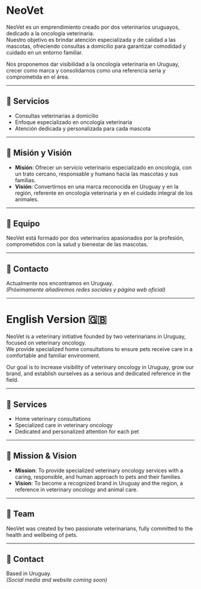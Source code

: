 # NeoVet

NeoVet es un emprendimiento creado por dos veterinarios uruguayos, dedicado a la oncología veterinaria.  
Nuestro objetivo es brindar atención especializada y de calidad a las mascotas, ofreciendo consultas a domicilio para garantizar comodidad y cuidado en un entorno familiar.  

Nos proponemos dar visibilidad a la oncología veterinaria en Uruguay, crecer como marca y consolidarnos como una referencia seria y comprometida en el área.  

---

## 🚀 Servicios
- Consultas veterinarias a domicilio  
- Enfoque especializado en oncología veterinaria  
- Atención dedicada y personalizada para cada mascota  

---

## 🎯 Misión y Visión
- **Misión**: Ofrecer un servicio veterinario especializado en oncología, con un trato cercano, responsable y humano hacia las mascotas y sus familias.  
- **Visión**: Convertirnos en una marca reconocida en Uruguay y en la región, referente en oncología veterinaria y en el cuidado integral de los animales.  

---

## 👥 Equipo
NeoVet está formado por dos veterinarios apasionados por la profesión, comprometidos con la salud y bienestar de las mascotas.  

---

## 📍 Contacto
Actualmente nos encontramos en Uruguay.  
*(Próximamente añadiremos redes sociales y página web oficial)*  

---

# English Version 🇬🇧

NeoVet is a veterinary initiative founded by two veterinarians in Uruguay, focused on veterinary oncology.  
We provide specialized home consultations to ensure pets receive care in a comfortable and familiar environment.  

Our goal is to increase visibility of veterinary oncology in Uruguay, grow our brand, and establish ourselves as a serious and dedicated reference in the field.  

---

## 🚀 Services
- Home veterinary consultations  
- Specialized care in veterinary oncology  
- Dedicated and personalized attention for each pet  

---

## 🎯 Mission & Vision
- **Mission**: To provide specialized veterinary oncology services with a caring, responsible, and human approach to pets and their families.  
- **Vision**: To become a recognized brand in Uruguay and the region, a reference in veterinary oncology and animal care.  

---

## 👥 Team
NeoVet was created by two passionate veterinarians, fully committed to the health and wellbeing of pets.  

---

## 📍 Contact
Based in Uruguay.  
*(Social media and website coming soon)*  
